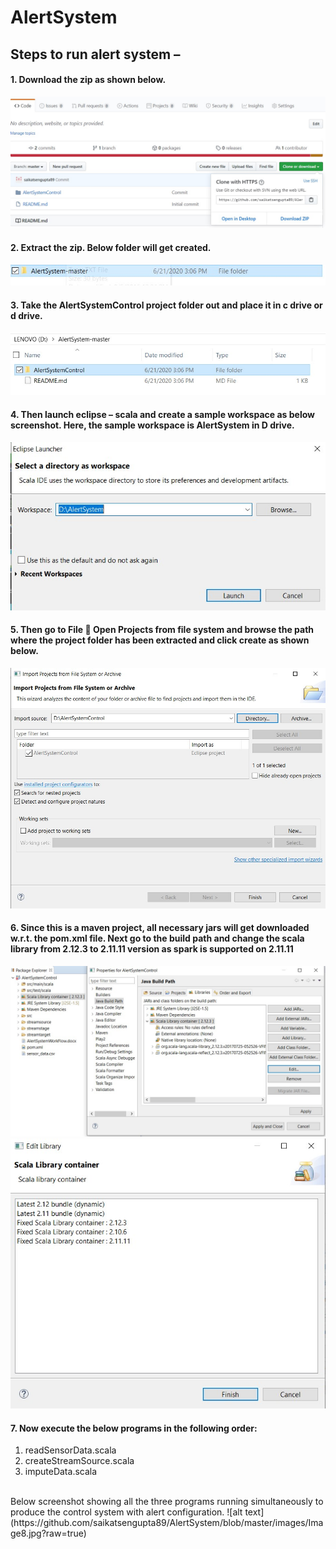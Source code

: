 # AlertSystem

## Steps to run alert system –

#### 1. Download the zip as shown below.
![alt text](https://github.com/saikatsengupta89/AlertSystem/blob/master/images/Image1.jpg?raw=true)



#### 2. Extract the zip. Below folder will get created.
![alt text](https://github.com/saikatsengupta89/AlertSystem/blob/master/images/Image2.jpg?raw=true) 



#### 3. Take the AlertSystemControl project folder out and place it in c drive or d drive.
![alt text](https://github.com/saikatsengupta89/AlertSystem/blob/master/images/Image3.jpg?raw=true)



#### 4. Then launch eclipse – scala and create a sample workspace as below screenshot. Here, the sample workspace is AlertSystem in D drive.
![alt text](https://github.com/saikatsengupta89/AlertSystem/blob/master/images/Image4.jpg?raw=true)



#### 5.	Then go to File  Open Projects from file system and browse the path where the project folder has been extracted and click create as shown below.
![alt text](https://github.com/saikatsengupta89/AlertSystem/blob/master/images/Image5.jpg?raw=true)



#### 6.	Since this is a maven project, all necessary jars will get downloaded w.r.t. the pom.xml file. Next go to the build path and change the scala library from 2.12.3  to 2.11.11 version as spark is supported on 2.11.11
![alt text](https://github.com/saikatsengupta89/AlertSystem/blob/master/images/Image6.jpg?raw=true)
![alt text](https://github.com/saikatsengupta89/AlertSystem/blob/master/images/Image7.jpg?raw=true)
 
 
 
#### 7.	Now execute the below programs in the following order:
1.	readSensorData.scala
2.	createStreamSource.scala
3.	imputeData.scala
</br>
Below screenshot showing all the three programs running simultaneously to produce the control system with alert configuration.
![alt text](https://github.com/saikatsengupta89/AlertSystem/blob/master/images/Image8.jpg?raw=true)
